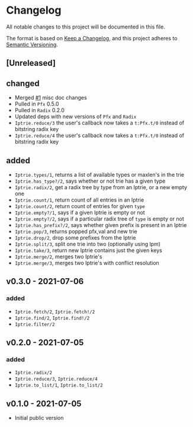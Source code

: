 # Changelog

All notable changes to this project will be documented in this file.

The format is based on [Keep a Changelog](https://keepachangelog.com/en/1.0.0/),
and this project adheres to [Semantic Versioning](https://semver.org/spec/v2.0.0.html).

## [Unreleased]

## changed
- Merged [#1](https://github.com/hertogp/iptrie/pull/1) misc doc changes
- Pulled in `Pfx` 0.5.0
- Pulled in `Radix` 0.2.0
- Updated deps with new versions of `Pfx` and `Radix`
- `Iptrie.reduce/3` the user's callback now takes a `t:Pfx.t/0` instead of bitstring radix key
- `Iptrie.reduce/4` the user's callback now takes a `t:Pfx.t/0` instead of bitstring radix key

## added
- `Iptrie.types/1`, returns a list of available types or maxlen's in the trie
- `Iptrie.has_type?/2`, says whether or not trie has a given type
- `Iptrie.radix/2`, get a radix tree by type from an Iptrie, or a new empty one
- `Iptrie.count/1`, return count of all entries in an Iptrie
- `Iptrie.count/2`, return count of entries for given `type`
- `Iptrie.empty?/1`, says if a given Iptrie is empty or not
- `Iptrie.empty?/2`, says if a particular radix tree of `type` is empty or not
- `Iptrie.has_prefix?/2`, says whether given prefix is present in an Iptrie
- `Iptrie.pop/3`, returns popped pfx,val and new trie
- `Iptrie.drop/2`, drop some prefixes from the Iptrie
- `Iptrie.split/3`, split one trie into two (optionally using lpm)
- `Iptrie.take/3`, return new Iptrie contains just the given keys
- `Iptrie.merge/2`, merges two Iptrie's
- `Iptrie.merge/3`, merges two Iptrie's with conflict resolution


## v0.3.0 - 2021-07-06

### added
- `Iptrie.fetch/2`, `Iptrie.fetch!/2`
- `Iptrie.find/2`, `Iptrie.find!/2`
- `Iptrie.filter/2`

## v0.2.0 - 2021-07-05

### added
- `Iptrie.radix/2`
- `Iptrie.reduce/3`, `Iptrie.reduce/4`
- `Iptrie.to_list/1`, `Iptrie.to_list/2`

## v0.1.0 - 2021-07-05

- Initial public version

